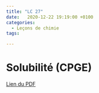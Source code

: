 ```yaml
---
title: "LC 27"
date:   2020-12-22 19:19:00 +0100
categories:
  - Leçons de chimie
tags:

---
```

# Solubilité (CPGE)

[Lien du PDF](/assets/pdf/LC16.pdf)

<object class="pdf fitvidsignore" data="/assets/pdf/LC16.pdf" type="application/pdf"></object>
